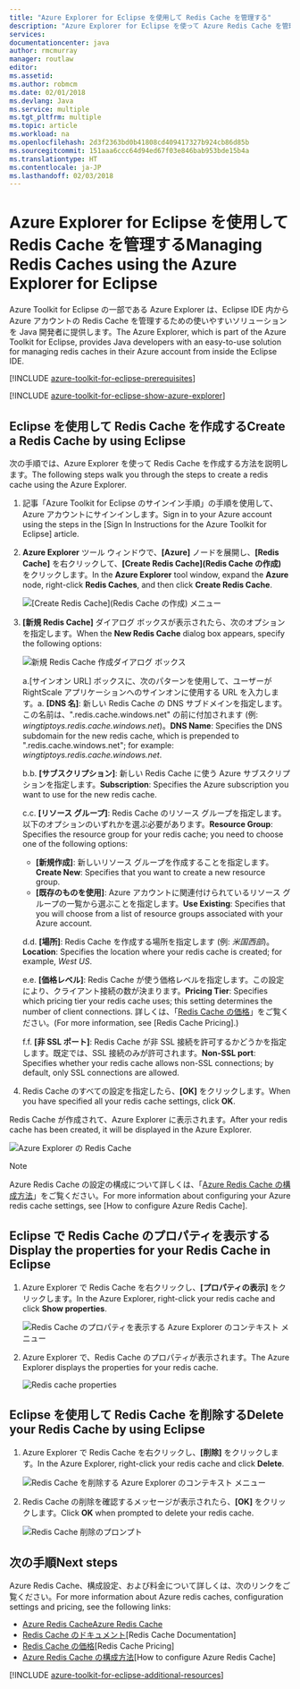 ```yaml
---
title: "Azure Explorer for Eclipse を使用して Redis Cache を管理する"
description: "Azure Explorer for Eclipse を使って Azure Redis Cache を管理する方法について説明します。"
services: 
documentationcenter: java
author: rmcmurray
manager: routlaw
editor: 
ms.assetid: 
ms.author: robmcm
ms.date: 02/01/2018
ms.devlang: Java
ms.service: multiple
ms.tgt_pltfrm: multiple
ms.topic: article
ms.workload: na
ms.openlocfilehash: 2d3f2363bd0b41808cd409417327b924cb86d85b
ms.sourcegitcommit: 151aaa6ccc64d94ed67f03e846bab953bde15b4a
ms.translationtype: HT
ms.contentlocale: ja-JP
ms.lasthandoff: 02/03/2018
---
```

# <a name="managing-redis-caches-using-the-azure-explorer-for-eclipse"></a><span data-ttu-id="cbbb2-103">Azure Explorer for Eclipse を使用して Redis Cache を管理する</span><span class="sxs-lookup"><span data-stu-id="cbbb2-103">Managing Redis Caches using the Azure Explorer for Eclipse</span></span>

<span data-ttu-id="cbbb2-104">Azure Toolkit for Eclipse の一部である Azure Explorer は、Eclipse IDE 内から Azure アカウントの Redis Cache を管理するための使いやすいソリューションを Java 開発者に提供します。</span><span class="sxs-lookup"><span data-stu-id="cbbb2-104">The Azure Explorer, which is part of the Azure Toolkit for Eclipse, provides Java developers with an easy-to-use solution for managing redis caches in their Azure account from inside the Eclipse IDE.</span></span>

[!INCLUDE [azure-toolkit-for-eclipse-prerequisites](../includes/azure-toolkit-for-eclipse-prerequisites.md)]

[!INCLUDE [azure-toolkit-for-eclipse-show-azure-explorer](../includes/azure-toolkit-for-eclipse-show-azure-explorer.md)]

## <a name="create-a-redis-cache-by-using-eclipse"></a><span data-ttu-id="cbbb2-105">Eclipse を使用して Redis Cache を作成する</span><span class="sxs-lookup"><span data-stu-id="cbbb2-105">Create a Redis Cache by using Eclipse</span></span>

<span data-ttu-id="cbbb2-106">次の手順では、Azure Explorer を使って Redis Cache を作成する方法を説明します。</span><span class="sxs-lookup"><span data-stu-id="cbbb2-106">The following steps walk you through the steps to create a redis cache using the Azure Explorer.</span></span>

1. <span data-ttu-id="cbbb2-107">記事「Azure Toolkit for Eclipse のサインイン手順」の手順を使用して、Azure アカウントにサインインします。</span><span class="sxs-lookup"><span data-stu-id="cbbb2-107">Sign in to your Azure account using the steps in the [Sign In Instructions for the Azure Toolkit for Eclipse] article.</span></span>

1. <span data-ttu-id="cbbb2-108">**Azure Explorer** ツール ウィンドウで、**[Azure]** ノードを展開し、**[Redis Cache]** を右クリックして、**[Create Redis Cache]\(Redis Cache の作成\)** をクリックします。</span><span class="sxs-lookup"><span data-stu-id="cbbb2-108">In the **Azure Explorer** tool window, expand the **Azure** node, right-click **Redis Caches**, and then click **Create Redis Cache**.</span></span>

   ![[Create Redis Cache]\(Redis Cache の作成\) メニュー][CR01]

1. <span data-ttu-id="cbbb2-110">**[新規 Redis Cache]** ダイアログ ボックスが表示されたら、次のオプションを指定します。</span><span class="sxs-lookup"><span data-stu-id="cbbb2-110">When the **New Redis Cache** dialog box appears, specify the following options:</span></span>

   ![新規 Redis Cache 作成ダイアログ ボックス][CR02]

   <span data-ttu-id="cbbb2-112">a.[サインオン URL] ボックスに、次のパターンを使用して、ユーザーが RightScale アプリケーションへのサインオンに使用する URL を入力します。</span><span class="sxs-lookup"><span data-stu-id="cbbb2-112">a.</span></span> <span data-ttu-id="cbbb2-113">**[DNS 名]**: 新しい Redis Cache の DNS サブドメインを指定します。この名前は、".redis.cache.windows.net" の前に付加されます (例: *wingtiptoys.redis.cache.windows.net*)。</span><span class="sxs-lookup"><span data-stu-id="cbbb2-113">**DNS Name**: Specifies the DNS subdomain for the new redis cache, which is prepended to ".redis.cache.windows.net"; for example: *wingtiptoys.redis.cache.windows.net*.</span></span>

   <span data-ttu-id="cbbb2-114">b.</span><span class="sxs-lookup"><span data-stu-id="cbbb2-114">b.</span></span> <span data-ttu-id="cbbb2-115">**[サブスクリプション]**: 新しい Redis Cache に使う Azure サブスクリプションを指定します。</span><span class="sxs-lookup"><span data-stu-id="cbbb2-115">**Subscription**: Specifies the Azure subscription you want to use for the new redis cache.</span></span>

   <span data-ttu-id="cbbb2-116">c.</span><span class="sxs-lookup"><span data-stu-id="cbbb2-116">c.</span></span> <span data-ttu-id="cbbb2-117">**[リソース グループ]**: Redis Cache のリソース グループを指定します。以下のオプションのいずれかを選ぶ必要があります。</span><span class="sxs-lookup"><span data-stu-id="cbbb2-117">**Resource Group**: Specifies the resource group for your redis cache; you need to choose one of the following options:</span></span>
      * <span data-ttu-id="cbbb2-118">**[新規作成]**: 新しいリソース グループを作成することを指定します。</span><span class="sxs-lookup"><span data-stu-id="cbbb2-118">**Create New**: Specifies that you want to create a new resource group.</span></span>
      * <span data-ttu-id="cbbb2-119">**[既存のものを使用]**: Azure アカウントに関連付けられているリソース グループの一覧から選ぶことを指定します。</span><span class="sxs-lookup"><span data-stu-id="cbbb2-119">**Use Existing**: Specifies that you will choose from a list of resource groups associated with your Azure account.</span></span>

   <span data-ttu-id="cbbb2-120">d.</span><span class="sxs-lookup"><span data-stu-id="cbbb2-120">d.</span></span> <span data-ttu-id="cbbb2-121">**[場所]**: Redis Cache を作成する場所を指定します (例: *米国西部*)。</span><span class="sxs-lookup"><span data-stu-id="cbbb2-121">**Location**: Specifies the location where your redis cache is created; for example, *West US*.</span></span>

   <span data-ttu-id="cbbb2-122">e.</span><span class="sxs-lookup"><span data-stu-id="cbbb2-122">e.</span></span> <span data-ttu-id="cbbb2-123">**[価格レベル]**: Redis Cache が使う価格レベルを指定します。この設定により、クライアント接続の数が決まります。</span><span class="sxs-lookup"><span data-stu-id="cbbb2-123">**Pricing Tier**: Specifies which pricing tier your redis cache uses; this setting determines the number of client connections.</span></span> <span data-ttu-id="cbbb2-124">詳しくは、「[Redis Cache の価格]」をご覧ください。</span><span class="sxs-lookup"><span data-stu-id="cbbb2-124">(For more information, see [Redis Cache Pricing].)</span></span>

   <span data-ttu-id="cbbb2-125">f.</span><span class="sxs-lookup"><span data-stu-id="cbbb2-125">f.</span></span> <span data-ttu-id="cbbb2-126">**[非 SSL ポート]**: Redis Cache が非 SSL 接続を許可するかどうかを指定します。既定では、SSL 接続のみが許可されます。</span><span class="sxs-lookup"><span data-stu-id="cbbb2-126">**Non-SSL port**: Specifies whether your redis cache allows non-SSL connections; by default, only SSL connections are allowed.</span></span>

1. <span data-ttu-id="cbbb2-127">Redis Cache のすべての設定を指定したら、**[OK]** をクリックします。</span><span class="sxs-lookup"><span data-stu-id="cbbb2-127">When you have specified all your redis cache settings, click **OK**.</span></span>

<span data-ttu-id="cbbb2-128">Redis Cache が作成されて、Azure Explorer に表示されます。</span><span class="sxs-lookup"><span data-stu-id="cbbb2-128">After your redis cache has been created, it will be displayed in the Azure Explorer.</span></span>

   ![Azure Explorer の Redis Cache][CR03]

> [!NOTE]
>
> <span data-ttu-id="cbbb2-130">Azure Redis Cache の設定の構成について詳しくは、「[Azure Redis Cache の構成方法]」をご覧ください。</span><span class="sxs-lookup"><span data-stu-id="cbbb2-130">For more information about configuring your Azure redis cache settings, see [How to configure Azure Redis Cache].</span></span>
>

## <a name="display-the-properties-for-your-redis-cache-in-eclipse"></a><span data-ttu-id="cbbb2-131">Eclipse で Redis Cache のプロパティを表示する</span><span class="sxs-lookup"><span data-stu-id="cbbb2-131">Display the properties for your Redis Cache in Eclipse</span></span>

1. <span data-ttu-id="cbbb2-132">Azure Explorer で Redis Cache を右クリックし、**[プロパティの表示]** をクリックします。</span><span class="sxs-lookup"><span data-stu-id="cbbb2-132">In the Azure Explorer, right-click your redis cache and click **Show properties**.</span></span>

   ![Redis Cache のプロパティを表示する Azure Explorer のコンテキスト メニュー][SP01]

1. <span data-ttu-id="cbbb2-134">Azure Explorer で、Redis Cache のプロパティが表示されます。</span><span class="sxs-lookup"><span data-stu-id="cbbb2-134">The Azure Explorer displays the properties for your redis cache.</span></span>

   ![Redis cache properties][SP02]

## <a name="delete-your-redis-cache-by-using-eclipse"></a><span data-ttu-id="cbbb2-136">Eclipse を使用して Redis Cache を削除する</span><span class="sxs-lookup"><span data-stu-id="cbbb2-136">Delete your Redis Cache by using Eclipse</span></span>

1. <span data-ttu-id="cbbb2-137">Azure Explorer で Redis Cache を右クリックし、**[削除]** をクリックします。</span><span class="sxs-lookup"><span data-stu-id="cbbb2-137">In the Azure Explorer, right-click your redis cache and click **Delete**.</span></span>

   ![Redis Cache を削除する Azure Explorer のコンテキスト メニュー][DE01]

1. <span data-ttu-id="cbbb2-139">Redis Cache の削除を確認するメッセージが表示されたら、**[OK]** をクリックします。</span><span class="sxs-lookup"><span data-stu-id="cbbb2-139">Click **OK** when prompted to delete your redis cache.</span></span>

   ![Redis Cache 削除のプロンプト][DE02]

## <a name="next-steps"></a><span data-ttu-id="cbbb2-141">次の手順</span><span class="sxs-lookup"><span data-stu-id="cbbb2-141">Next steps</span></span>

<span data-ttu-id="cbbb2-142">Azure Redis Cache、構成設定、および料金について詳しくは、次のリンクをご覧ください。</span><span class="sxs-lookup"><span data-stu-id="cbbb2-142">For more information about Azure redis caches, configuration settings and pricing, see the following links:</span></span>

* <span data-ttu-id="cbbb2-143">[Azure Redis Cache]</span><span class="sxs-lookup"><span data-stu-id="cbbb2-143">[Azure Redis Cache]</span></span>
* <span data-ttu-id="cbbb2-144">[Redis Cache のドキュメント]</span><span class="sxs-lookup"><span data-stu-id="cbbb2-144">[Redis Cache Documentation]</span></span>
* <span data-ttu-id="cbbb2-145">[Redis Cache の価格]</span><span class="sxs-lookup"><span data-stu-id="cbbb2-145">[Redis Cache Pricing]</span></span>
* <span data-ttu-id="cbbb2-146">[Azure Redis Cache の構成方法]</span><span class="sxs-lookup"><span data-stu-id="cbbb2-146">[How to configure Azure Redis Cache]</span></span>

[!INCLUDE [azure-toolkit-for-eclipse-additional-resources](../includes/azure-toolkit-for-eclipse-additional-resources.md)]

<!-- URL List -->

[Redis Cache の価格]: https://azure.microsoft.com/pricing/details/cache/
[Azure Redis Cache]: https://azure.microsoft.com/services/cache/
[Redis Cache のドキュメント]: /azure/redis-cache/
[Azure Redis Cache の構成方法]: /azure/redis-cache/cache-configure

<!-- IMG List -->

[CR01]: media/azure-toolkit-for-eclipse-managing-redis-caches-using-azure-explorer/CR01.png
[CR02]: media/azure-toolkit-for-eclipse-managing-redis-caches-using-azure-explorer/CR02.png
[CR03]: media/azure-toolkit-for-eclipse-managing-redis-caches-using-azure-explorer/CR03.png

[SP01]: media/azure-toolkit-for-eclipse-managing-redis-caches-using-azure-explorer/SP01.png
[SP02]: media/azure-toolkit-for-eclipse-managing-redis-caches-using-azure-explorer/SP02.png

[DE01]: media/azure-toolkit-for-eclipse-managing-redis-caches-using-azure-explorer/DE01.png
[DE02]: media/azure-toolkit-for-eclipse-managing-redis-caches-using-azure-explorer/DE02.png
